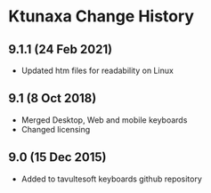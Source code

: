 Ktunaxa Change History
============================

9.1.1 (24 Feb 2021)
-------------------
* Updated htm files for readability on Linux

9.1 (8 Oct 2018)
-----------------
* Merged Desktop, Web and mobile keyboards
* Changed licensing

9.0 (15 Dec 2015)
-----------------

* Added to tavultesoft keyboards github repository
